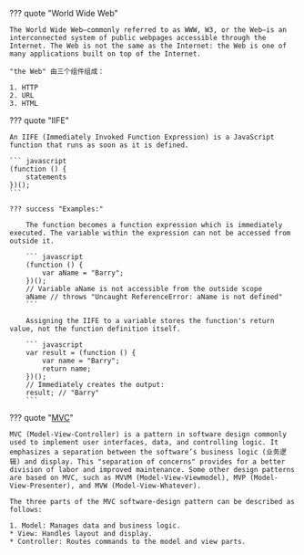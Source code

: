 
??? quote "World Wide Web"


    The World Wide Web—commonly referred to as WWW, W3, or the Web—is an interconnected system of public webpages accessible through the Internet. The Web is not the same as the Internet: the Web is one of many applications built on top of the Internet.

    "the Web" 由三个组件组成：

    1. HTTP
    2. URL
    3. HTML

??? quote "IIFE"

    An IIFE (Immediately Invoked Function Expression) is a JavaScript function that runs as soon as it is defined.

    ``` javascript
    (function () {
        statements
    })();
    ```

    ??? success "Examples:"

        The function becomes a function expression which is immediately executed. The variable within the expression can not be accessed from outside it.

        ``` javascript
        (function () {
            var aName = "Barry";
        })();
        // Variable aName is not accessible from the outside scope
        aName // throws "Uncaught ReferenceError: aName is not defined"
        ```

        Assigning the IIFE to a variable stores the function's return value, not the function definition itself.

        ``` javascript
        var result = (function () {
            var name = "Barry"; 
            return name; 
        })(); 
        // Immediately creates the output: 
        result; // "Barry"
        ```

??? quote "[MVC](https://developer.mozilla.org/en-US/docs/Glossary/MVC)"

    MVC (Model-View-Controller) is a pattern in software design commonly used to implement user interfaces, data, and controlling logic. It emphasizes a separation between the software’s business logic (业务逻辑) and display. This "separation of concerns" provides for a better division of labor and improved maintenance. Some other design patterns are based on MVC, such as MVVM (Model-View-Viewmodel), MVP (Model-View-Presenter), and MVW (Model-View-Whatever).

    The three parts of the MVC software-design pattern can be described as follows:

    1. Model: Manages data and business logic.
    * View: Handles layout and display.
    * Controller: Routes commands to the model and view parts.

